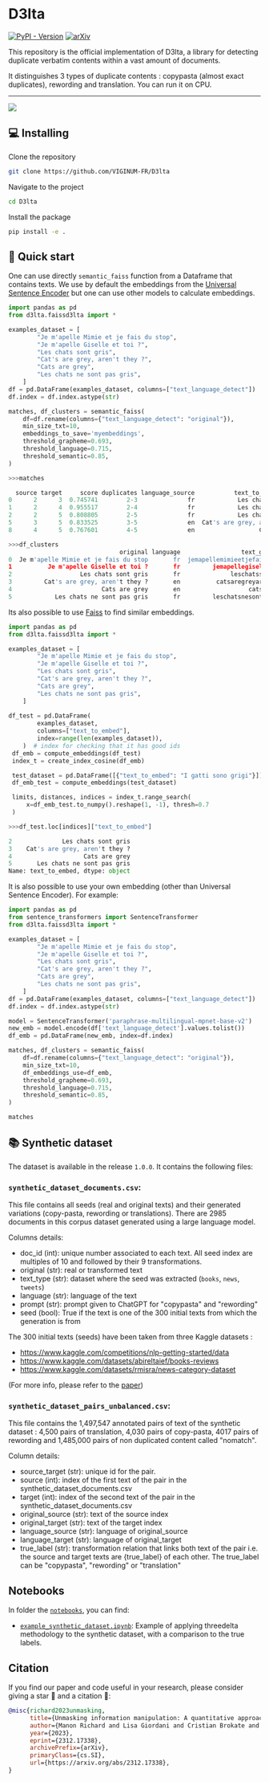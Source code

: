 # D3lta

[![PyPI - Version](https://img.shields.io/pypi/v/d3lta?style=flat&logo=pypi&logoColor=%233775A9&label=PyPI)](https://pypi.org/project/d3lta/)
[![arXiv](https://img.shields.io/badge/Arxiv-2312.17338-b31b1b.svg?logo=arXiv)](https://arxiv.org/abs/2312.17338)

This repository is the official implementation of D3lta, a library for detecting duplicate verbatim contents within a vast amount of documents.

It distinguishes 3 types of duplicate contents : copypasta (almost exact duplicates), rewording and translation. You can run it on CPU.

---

<img style="display: block; margin: auto;" src="https://github.com/VIGINUM-FR/D3lta/raw/main/static/graph.gif"/>


## 💻 Installing 

Clone the repository

```bash
git clone https://github.com/VIGINUM-FR/D3lta
```

Navigate to the project

```bash
cd D3lta
```

Install the package

```bash
pip install -e .
```

## 🚀 Quick start

One can use directly `semantic_faiss` function from a Dataframe that contains texts.
We use by default the embeddings from the [Universal Sentence Encoder](https://www.kaggle.com/models/google/universal-sentence-encoder/tensorFlow1/lite/2)
but one can use other models to calculate embeddings.


```python
import pandas as pd
from d3lta.faissd3lta import *

examples_dataset = [
        "Je m'apelle Mimie et je fais du stop",
        "Je m'apelle Giselle et toi ?",
        "Les chats sont gris",
        "Cat's are grey, aren't they ?",
        "Cats are grey",
        "Les chats ne sont pas gris",
    ]
df = pd.DataFrame(examples_dataset, columns=["text_language_detect"])
df.index = df.index.astype(str)

matches, df_clusters = semantic_faiss(
    df=df.rename(columns={"text_language_detect": "original"}),
    min_size_txt=10,
    embeddings_to_save='myembeddings',
    threshold_grapheme=0.693,
    threshold_language=0.715,
    threshold_semantic=0.85,
)

>>>matches

  source target     score duplicates language_source           text_to_embed_source  text_grapheme_source language_target           text_to_embed_target   text_grapheme_target     dup_type  score_lev
0      2      3  0.745741        2-3              fr            Les chats sont gris      leschatssontgris              en  Cat's are grey, aren't they ?   catsaregreyarentthey  translation        NaN
1      2      4  0.955517        2-4              fr            Les chats sont gris      leschatssontgris              en                  Cats are grey            catsaregrey  translation        NaN
2      2      5  0.808805        2-5              fr            Les chats sont gris      leschatssontgris              fr     Les chats ne sont pas gris  leschatsnesontpasgris   copy-pasta   0.761905
5      3      5  0.833525        3-5              en  Cat's are grey, aren't they ?  catsaregreyarentthey              fr     Les chats ne sont pas gris  leschatsnesontpasgris  translation        NaN
8      4      5  0.767601        4-5              en                  Cats are grey           catsaregrey              fr     Les chats ne sont pas gris  leschatsnesontpasgris  translation        NaN

>>>df_clusters
                               original language                 text_grapheme                         text_to_embed                  text_language_detect  cluster
0  Je m'apelle Mimie et je fais du stop       fr  jemapellemimieetjefaisdustop  Je m'apelle Mimie et je fais du stop  Je m'apelle Mimie et je fais du stop      NaN
1          Je m'apelle Giselle et toi ?       fr         jemapellegiselleettoi          Je m'apelle Giselle et toi ?          Je m'apelle Giselle et toi ?      NaN
2                   Les chats sont gris       fr              leschatssontgris                   Les chats sont gris                   Les chats sont gris      0.0
3         Cat's are grey, aren't they ?       en          catsaregreyarentthey         Cat's are grey, aren't they ?         Cat's are grey, aren't they ?      0.0
4                         Cats are grey       en                   catsaregrey                         Cats are grey                         Cats are grey      0.0
5            Les chats ne sont pas gris       fr         leschatsnesontpasgris            Les chats ne sont pas gris            Les chats ne sont pas gris      0.0
```

Its also possible to use [Faiss](https://github.com/facebookresearch/faiss) to find similar embeddings.

```python
import pandas as pd
from d3lta.faissd3lta import *

examples_dataset = [
        "Je m'apelle Mimie et je fais du stop",
        "Je m'apelle Giselle et toi ?",
        "Les chats sont gris",
        "Cat's are grey, aren't they ?",
        "Cats are grey",
        "Les chats ne sont pas gris",
    ]
    
df_test = pd.DataFrame(
        examples_dataset,
        columns=["text_to_embed"],
        index=range(len(examples_dataset)),
    )  # index for checking that it has good ids
 df_emb = compute_embeddings(df_test)
 index_t = create_index_cosine(df_emb)

 test_dataset = pd.DataFrame([{"text_to_embed": "I gatti sono grigi"}])
 df_emb_test = compute_embeddings(test_dataset)

 limits, distances, indices = index_t.range_search(
     x=df_emb_test.to_numpy().reshape(1, -1), thresh=0.7
 )

>>>df_test.loc[indices]["text_to_embed"]

2              Les chats sont gris
3    Cat's are grey, aren't they ?
4                    Cats are grey
5       Les chats ne sont pas gris
Name: text_to_embed, dtype: object
```

It is also possible to use your own embedding (other than Universal Sentence Encoder). For example: 

```python
import pandas as pd
from sentence_transformers import SentenceTransformer
from d3lta.faissd3lta import *

examples_dataset = [
        "Je m'apelle Mimie et je fais du stop",
        "Je m'apelle Giselle et toi ?",
        "Les chats sont gris",
        "Cat's are grey, aren't they ?",
        "Cats are grey",
        "Les chats ne sont pas gris",
    ]
df = pd.DataFrame(examples_dataset, columns=["text_language_detect"])
df.index = df.index.astype(str)

model = SentenceTransformer('paraphrase-multilingual-mpnet-base-v2')
new_emb = model.encode(df['text_language_detect'].values.tolist())
df_emb = pd.DataFrame(new_emb, index=df.index)

matches, df_clusters = semantic_faiss(
    df=df.rename(columns={"text_language_detect": "original"}),
    min_size_txt=10,
    df_embeddings_use=df_emb,
    threshold_grapheme=0.693,
    threshold_language=0.715,
    threshold_semantic=0.85,
)

matches
```



## 📚 Synthetic dataset

The dataset is available in the release `1.0.0`. It contains the following files:

### `synthetic_dataset_documents.csv`:

This file contains all seeds (real and original texts) and their generated variations (copy-pasta, rewording or translations). 
There are 2985 documents in this corpus dataset generated using a large language model.

Columns details:
- doc_id (int): unique number associated to each text. All seed index are multiples of 10 and followed by their 9 transformations.
- original (str): real or transformed text
- text_type (str): dataset where the seed was extracted (`books`, `news`, `tweets`)
- language (str): language of the text
- prompt (str): prompt given to ChatGPT for "copypasta" and "rewording"
- seed (bool): True if the text is one of the 300 initial texts from which the generation is from

The 300 initial texts (seeds) have been taken from three Kaggle datasets : 
- https://www.kaggle.com/competitions/nlp-getting-started/data
- https://www.kaggle.com/datasets/abireltaief/books-reviews
- https://www.kaggle.com/datasets/rmisra/news-category-dataset

(For more info, please refer to the [paper](https://arxiv.org/abs/2312.17338))

### `synthetic_dataset_pairs_unbalanced.csv`:

This file contains the 1,497,547 annotated pairs of text of the synthetic dataset : 4,500 pairs of translation, 4,030 pairs of copy-pasta, 4017 pairs of rewording and 1,485,000 pairs of non duplicated content called "nomatch".

Column details: 
- source_target (str): unique id for the pair.
- source (int): index of the first text of the pair in the synthetic_dataset_documents.csv
- target (int): index of the second text of the pair in the synthetic_dataset_documents.csv
- original_source (str): text of the source index
- original_target (str): text of the target index
- language_source (str): language of original_source
- language_target (str): language of original_target
- true_label (str): transformation relation that links both text of the pair i.e. the source and target texts are {true_label} of each other. The true_label can be "copypasta", "rewording" or "translation"

## Notebooks

In folder the [`notebooks`](./notebooks/), you can find: 
- [`example_synthetic_dataset.ipynb`](./notebooks/example_synthetic_dataset.ipynb): Example of applying threedelta methodology to the synthetic dataset, with a comparison to the true labels.


## Citation

If you find our paper and code useful in your research, please consider giving a star 🌟  and a citation 📝:

```BibTeX
@misc{richard2023unmasking,
      title={Unmasking information manipulation: A quantitative approach to detecting Copy-pasta, Rewording, and Translation on Social Media}, 
      author={Manon Richard and Lisa Giordani and Cristian Brokate and Jean Liénard},
      year={2023},
      eprint={2312.17338},
      archivePrefix={arXiv},
      primaryClass={cs.SI},
      url={https://arxiv.org/abs/2312.17338}, 
}
```
